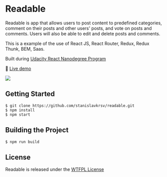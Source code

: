 # Readable

Readable is app that allows users to post content to predefined categories, comment on their posts and other users' posts, and vote on posts and comments. 
Users will also be able to edit and delete posts and comments.

This is a example of the use of React JS, React Router, Redux, Redux Thunk, BEM, Saas.
 
Built during [Udacity React Nanodegree Program](https://www.udacity.com/course/react-nanodegree--nd019)

:link: [Live demo](http://readable-nd.surge.sh/)

![](http://zaptrade.ru/screenshots/i/030193e835f22cfc5881cb9731b1.gif)


## Getting Started

```shell
$ git clone https://github.com/stanislavkrsv/readable.git
$ npm install
$ npm start
```

## Building the Project

```shell
$ npm run build
```

## License
Readable is released under the [WTFPL License](LICENSE)